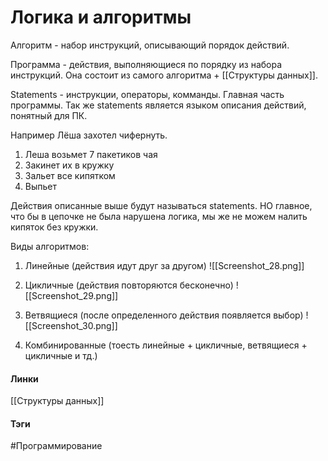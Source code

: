 # Логика и алгоритмы

Алгоритм - набор инструкций, описывающий порядок действий.

Программа - действия, выполняющиеся по порядку из набора инструкций. Она состоит из самого алгоритма + [[Структуры данных]].

Statements - инструкции, операторы, комманды. Главная часть программы.
Так же statements является языком описания действий, понятный для ПК.

Например Лёша захотел чифернуть.
1. Леша возьмет 7 пакетиков чая
2. Закинет их в кружку
3. Зальет все кипятком
4. Выпьет

Действия описанные выше будут называться statements.
НО главное, что бы в цепочке не была нарушена логика, мы же не можем налить кипяток без кружки.

Виды алгоритмов:

1. Линейные (действия идут друг за другом)
![[Screenshot_28.png]]

2. Цикличные (действия повторяются бесконечно)
![[Screenshot_29.png]]

3. Ветвящиеся (после определенного действия появляется выбор)
![[Screenshot_30.png]]

4. Комбинированные (тоесть линейные + цикличные, ветвящиеся + цикличные и тд.)
#### Линки
[[Структуры данных]]
#### Тэги
 #Программирование 

